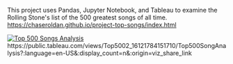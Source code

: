 This project uses Pandas, Jupyter Notebook, and Tableau to examine the Rolling Stone's list of the 500 greatest songs of all time.
https://chaseroldan.github.io/project-top-songs/index.html

<div class='tableauPlaceholder' id='viz1634332747304' style='position: relative'><noscript><a href='#'><img alt='Top 500 Songs Analysis ' src='https:&#47;&#47;public.tableau.com&#47;static&#47;images&#47;To&#47;Top5002_16121784151710&#47;Top500SongAnalysis&#47;1_rss.png' style='border: none' /></a></noscript><object class='tableauViz'  style='display:none;'><param name='host_url' value='https%3A%2F%2Fpublic.tableau.com%2F' /> <param name='embed_code_version' value='3' /> <param name='site_root' value='' /><param name='name' value='Top5002_16121784151710&#47;Top500SongAnalysis' /><param name='tabs' value='no' /><param name='toolbar' value='yes' /><param name='static_image' value='https:&#47;&#47;public.tableau.com&#47;static&#47;images&#47;To&#47;Top5002_16121784151710&#47;Top500SongAnalysis&#47;1.png' /> <param name='animate_transition' value='yes' /><param name='display_static_image' value='yes' /><param name='display_spinner' value='yes' /><param name='display_overlay' value='yes' /><param name='display_count' value='yes' /><param name='language' value='en-US' /></object></div>
https://public.tableau.com/views/Top5002_16121784151710/Top500SongAnalysis?:language=en-US&:display_count=n&:origin=viz_share_link
